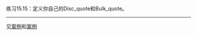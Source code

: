 练习15.15：定义你自己的Disc_quote和Bulk_quote。

---

见[案例](./Example_Quote/Disc_quote)和[案例](./Example_Quote/Bulk_quote)
